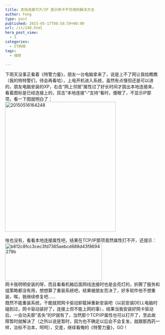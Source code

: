```yaml
---
title: 本地连接TCP/IP 提示网卡不可用的解决方法
author: Feng
type: post
published: 2015-05-17T08:58:59+00:00
url: /it/248.html
hera_post_view:
  - 3
categories:
  - IT网络
tags:
  - 维修

---
```

下雨天没事正看着《特警力量》，朋友一台电脑拿来了，说是上不了网让我给瞧瞧（我的特特警们，待会再看哈），上电开机进入系统，虽然有点慢但还是可以进的，朋友电脑安装的XP，右击“网上邻居”属性过了好长时间才跳出本地连接来，看着图标是已经连接上的，双击“本地连接”-“支持”看时，傻眼了，不显示IP那项，看一下图就明白了：  
[<img loading="lazy" decoding="async" class="aligncenter size-full wp-image-1789" src="http://uu126.cn/wp-content/uploads/2015/05/20150516164248.jpg" alt="20150516164248" width="360" height="422" />][1]  
&nbsp;  
啥也没有，看看本地连接属性吧，结果在TCP/IP那项竟然属性打不开，还提示：  
[<img loading="lazy" decoding="async" class="aligncenter size-full wp-image-1790" src="http://uu126.cn/wp-content/uploads/2015/05/b812c8fcc3cec3fd7365aebcd688d43f8694279b.png" alt="b812c8fcc3cec3fd7365aebcd688d43f8694279b" width="315" height="123" />][2]  
网卡我明明安装的呀，而且看看机箱后面网线连接时也是会亮灯的，折腾了服务和组策略都没有用，想想算了重装系统吧，结果被朋友否决了，好多软件他不想重装，唉，我继续修复吧……  
既然不能重装系统，干脆就把网卡驱动卸载掉重新安装吧（以前安装DELL电脑时碰到过，网卡驱动装好了，连接上但不能上网的事），结果当我安装好网卡驱动后，一会功夫那”丢失“的IP就有了，当然那个TCP/IP属性也可以打开了，至此故障暂时就解决了（之所以说是暂时，因为也不确定以后会不会复发，就跟那西药一样，治标不治本，呵呵），交差，继续看俺的《特警力量》，GO！

 [1]: http://uu126.cn/wp-content/uploads/2015/05/20150516164248.jpg
 [2]: http://uu126.cn/wp-content/uploads/2015/05/b812c8fcc3cec3fd7365aebcd688d43f8694279b.png